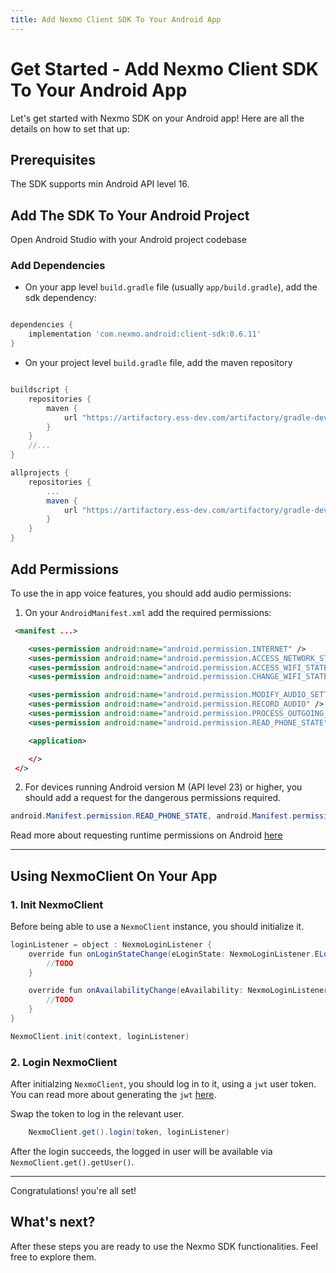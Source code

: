 ```yaml
---
title: Add Nexmo Client SDK To Your Android App 
---
```


# Get Started - Add Nexmo Client SDK To Your Android App

Let's get started with Nexmo SDK on your Android app! Here are all the details on how to set that up:

## Prerequisites

The SDK supports min Android API level 16.

## Add The SDK To Your Android Project

Open Android Studio with your Android project codebase

### Add Dependencies

- On your app level `build.gradle` file (usually `app/build.gradle`), add the sdk  dependency:

```groovy

dependencies {
    implementation 'com.nexmo.android:client-sdk:0.6.11'
}

```

- On your project level `build.gradle` file, add the maven repository

```groovy

buildscript {
    repositories {
        maven {
            url "https://artifactory.ess-dev.com/artifactory/gradle-dev-local"
        }
    }
    //...
}

allprojects {
    repositories {
        ...
        maven {
            url "https://artifactory.ess-dev.com/artifactory/gradle-dev-local"
        }
    }
}

```

## Add Permissions

To use the in app voice features, you should add audio permissions:

1. On your `AndroidManifest.xml` add the required permissions:

```xml
 <manifest ...>

    <uses-permission android:name="android.permission.INTERNET" />
    <uses-permission android:name="android.permission.ACCESS_NETWORK_STATE" />
    <uses-permission android:name="android.permission.ACCESS_WIFI_STATE" />
    <uses-permission android:name="android.permission.CHANGE_WIFI_STATE" />

    <uses-permission android:name="android.permission.MODIFY_AUDIO_SETTINGS" />
    <uses-permission android:name="android.permission.RECORD_AUDIO" />
    <uses-permission android:name="android.permission.PROCESS_OUTGOING_CALLS" />
    <uses-permission android:name="android.permission.READ_PHONE_STATE" />

    <application>

    </>
 </>
```

2. For devices running Android version M (API level 23) or higher, you should add a request for the dangerous permissions required.

```java
android.Manifest.permission.READ_PHONE_STATE, android.Manifest.permission.RECORD_AUDIO, android.Manifest.permission.PROCESS_OUTGOING_CALLS
```

Read more about requesting runtime permissions on Android [here]("https://developer.android.com/training/permissions/requesting")

---

## Using NexmoClient On Your App

### 1. Init NexmoClient

Before being able to use a `NexmoClient` instance, you should initialize it.

```java
loginListener = object : NexmoLoginListener {
    override fun onLoginStateChange(eLoginState: NexmoLoginListener.ELoginState, eLoginStateReason: NexmoLoginListener.ELoginStateReason) {
        //TODO
    }

    override fun onAvailabilityChange(eAvailability: NexmoLoginListener.EAvailability, nexmoConnectionState: NexmoConnectionState) {
        //TODO
    }
}

NexmoClient.init(context, loginListener)
```

### 2. Login NexmoClient

After initialzing `NexmoClient`, you should log in to it, using a `jwt` user token. You can read more about generating the `jwt` [here](_documentation/client-sdk/concepts/jwt-acl).

Swap the token to log in the relevant user.

```java
    NexmoClient.get().login(token, loginListener)
```

After the login succeeds, the logged in user will be available via `NexmoClient.get().getUser()`.

---

Congratulations! you're all set!

## What's next?

After these steps you are ready to use the Nexmo SDK functionalities.
Feel free to explore them.
